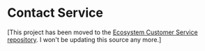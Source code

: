 # Contact Service

[This project has been moved to the <a href="https://github.com/careydevelopment/contact-service">Ecosystem Customer Service repository</a>. I won't be updating this source any more.]
